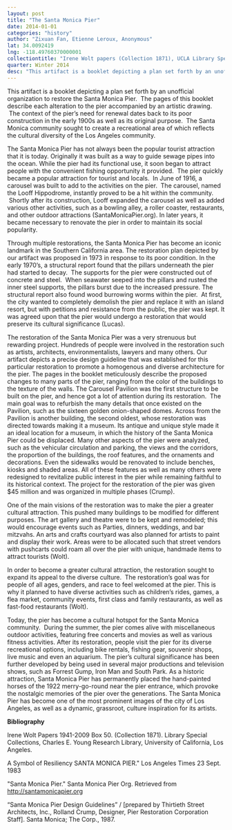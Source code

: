 ```yaml
---
layout: post
title: "The Santa Monica Pier"
date: 2014-01-01
categories: "history"
author: "Zixuan Fan, Etienne Leroux, Anonymous"
lat: 34.0092419
lng: -118.49760370000001
collectiontitle: "Irene Wolt papers (Collection 1871), UCLA Library Special Collections"
quarter: Winter 2014
desc: "This artifact is a booklet depicting a plan set forth by an unofficial organization to restore the Santa Monica Pier.  The pages of this booklet describe each alteration to the pier accompanied by an artistic drawing.  The context of the pier’s need for renewal dates back to its poor construction in the early 1900s as well as its original purpose.  The Santa Monica community sought to create a recreational area of which reflects the cultural diversity of the Los Angeles community."
---
```

This artifact is a booklet depicting a plan set forth by an unofficial organization to restore the Santa Monica Pier.  The pages of this booklet describe each alteration to the pier accompanied by an artistic drawing.  The context of the pier’s need for renewal dates back to its poor construction in the early 1900s as well as its original purpose.  The Santa Monica community sought to create a recreational area of which reflects the cultural diversity of the Los Angeles community.

The Santa Monica Pier has not always been the popular tourist attraction that it is today. Originally it was built as a way to guide sewage pipes into the ocean. While the pier had its functional use, it soon began to attract people with the convenient fishing opportunity it provided.  The pier quickly became a popular attraction for tourist and locals.  In June of 1916, a carousel was built to add to the activities on the pier.  The carousel, named the Looff Hippodrome, instantly proved to be a hit within the community.  Shortly after its construction, Looff expanded the carousel as well as added various other activities, such as a bowling alley, a roller coaster, restaurants, and other outdoor attractions (SantaMonicaPier.org). In later years, it became necessary to renovate the pier in order to maintain its social popularity.

Through multiple restorations, the Santa Monica Pier has become an iconic landmark in the Southern California area. The restoration plan depicted by our artifact was proposed in 1973 in response to its poor condition. In the early 1970’s, a structural report found that the pillars underneath the pier had started to decay.  The supports for the pier were constructed out of concrete and steel.  When seawater seeped into the pillars and rusted the inner steel supports, the pillars burst due to the increased pressure. The structural report also found wood burrowing worms within the pier.  At first, the city wanted to completely demolish the pier and replace it with an island resort, but with petitions and resistance from the public, the pier was kept. It was agreed upon that the pier would undergo a restoration that would preserve its cultural significance (Lucas). 

The restoration of the Santa Monica Pier was a very strenuous but rewarding project. Hundreds of people were involved in the restoration such as artists, architects, environmentalists, lawyers and many others. Our artifact depicts a precise design guideline that was established for this particular restoration to promote a homogenous and diverse architecture for the pier. The pages in the booklet meticulously describe the proposed changes to many parts of the pier, ranging from the color of the buildings to the texture of the walls. The Carousel Pavilion was the first structure to be built on the pier, and hence got a lot of attention during its restoration.  The main goal was to refurbish the many details that once existed on the Pavilion, such as the sixteen golden onion-shaped domes. Across from the Pavilion is another building, the second oldest, whose restoration was directed towards making it a museum. Its antique and unique style made it an ideal location for a museum, in which the history of the Santa Monica Pier could be displaced. Many other aspects of the pier were analyzed, such as the vehicular circulation and parking, the views and the corridors, the proportion of the buildings, the roof features, and the ornaments and decorations. Even the sidewalks would be renovated to include benches, kiosks and shaded areas. All of these features as well as many others were redesigned to revitalize public interest in the pier while remaining faithful to its historical context. The project for the restoration of the pier was given $45 million and was organized in multiple phases (Crump).

One of the main visions of the restoration was to make the pier a greater cultural attraction. This pushed many buildings to be modified for different purposes. The art gallery and theatre were to be kept and remodeled; this would encourage events such as Parties, dinners, weddings, and bar mitzvahs. An arts and crafts courtyard was also planned for artists to paint and display their work. Areas were to be allocated such that street vendors with pushcarts could roam all over the pier with unique, handmade items to attract tourists (Wolt).

In order to become a greater cultural attraction, the restoration sought to expand its appeal to the diverse culture.  The restoration’s goal was for people of all ages, genders, and race to feel welcomed at the pier. This is why it planned to have diverse activities such as children’s rides, games, a flea market, community events, first class and family restaurants, as well as fast-food restaurants (Wolt).

Today, the pier has become a cultural hotspot for the Santa Monica community.  During the summer, the pier comes alive with miscellaneous outdoor activities, featuring free concerts and movies as well as various fitness activities. After its restoration, people visit the pier for its diverse recreational options, including bike rentals, fishing gear, souvenir shops, live music and even an aquarium. The pier’s cultural significance has been further developed by being used in several major productions and television shows, such as Forrest Gump, Iron Man and South Park. As a historic attraction, Santa Monica Pier has permanently placed the hand-painted horses of the 1922 merry-go-round near the pier entrance, which provoke the nostalgic memories of the pier over the generations. The Santa Monica Pier has become one of the most prominent images of the city of Los Angeles, as well as a dynamic, grassroot, culture inspiration for its artists.


**Bibliography**

Irene Wolt Papers 1941-2009 Box 50. (Collection 1871). Library Special Collections, Charles E. Young Research Library, University of California, Los Angeles.

 A Symbol of Resiliency SANTA MONICA PIER.&quot; Los Angeles Times 23 Sept. 1983

&quot;Santa Monica Pier.&quot; Santa Monica Pier Org. Retrieved from http://santamonicapier.org

“Santa Monica Pier Design Guidelines” / [prepared by Thirtieth Street Architects, Inc., Rolland Crump, Designer, Pier Restoration Corporation Staff]. Santa Monica; The Corp., 1987.



